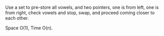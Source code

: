 
Use a set to pre-store all vowels, and two pointers, one is from left, one is from right, check vowels and stop, swap, and proceed coming closer to each other.

Space O(1), Time O(n).    

